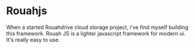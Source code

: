 # Rouahjs

When a started Rouahdrive cloud storage project, i've find myself building this framework.
Rouah JS is a lighter javascript framework for modern ui. It's really easy to use.
